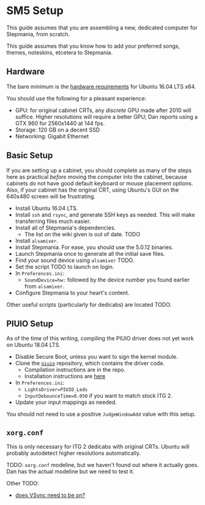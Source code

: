 # SM5 Setup
This guide assumes that you are assembling a new, dedicated computer for Stepmania, from scratch.

This guide assumes that you know how to add your preferred songs, themes, noteskins, etcetera to Stepmania.

## Hardware
The bare minimum is the [hardware requirements](https://help.ubuntu.com/community/Installation/SystemRequirements) for Ubuntu 16.04 LTS x64.

You should use the following for a pleasant experience:

* GPU: for original cabinet CRTs, any _discrete_ GPU made after 2010 will suffice. Higher resolutions will require a better GPU; Dan reports using a GTX 960 for 2560x1440 at 144 fps.
* Storage: 120 GB on a decent SSD
* Networking: Gigabit Ethernet

## Basic Setup
If you are setting up a cabinet, you should complete as many of the steps here as practical _before_ moving the computer into the cabinet, because cabinets do not have good default keyboard or mouse placement options. Also, if your cabinet has the original CRT, using Ubuntu's GUI on the 640x480 screen will be frustrating.

* Install Ubuntu 16.04 LTS.
* Install `ssh` and `rsync`, and generate SSH keys as needed. This will make transferring files much easier.
* Install all of Stepmania's dependencies.
	* The list on the wiki given is out of date. TODO
* Install `alsamixer`.
* Install Stepmania. For ease, you should use the 5.0.12 binaries.
* Launch Stepmania once to generate all the initial save files.
* Find your sound device using `alsamixer` TODO.
* Set the script TODO to launch on login.
* In `Preferences.ini`:
	* `SoundDevice=hw:` followed by the device number you found earlier from `alsamixer`.
* Configure Stepmania to your heart's content.

Other useful scripts (particularly for dedicabs) are located TODO.

## PIUIO Setup
As of the time of this writing, compiling the PIUIO driver does not yet work on Ubuntu 18.04 LTS.

* Disable Secure Boot, unless you want to sign the kernel module.
* Clone the [`piuio`](https://github.com/djpohly/piuio) repository, which contains the driver code.
	* Compilation instructions are in the repo.
	* Installation instructions are [here](https://askubuntu.com/questions/299676)
* In `Preferences.ini`:
	* `LightsDriver=PIUIO_Leds`
	* `InputDebounceTime=0.050` if you want to match stock ITG 2.
* Update your input mappings as needed.

You should not need to use a positive `JudgeWindowAdd` value with this setup.

## `xorg.conf`
This is only necessary for ITG 2 dedicabs with original CRTs. Ubuntu will probably autodetect higher resolutions automatically.

TODO: `xorg.conf` modeline, but we haven't found out where it actually goes. Dan has the actual modeline but we need to test it.

Other TODO:
* [does VSync need to be on?](https://www.stepmania.com/forums/general-questions/show/536)
